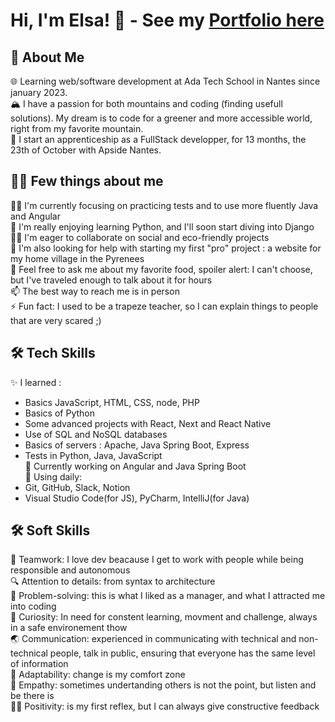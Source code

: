 # Hi, I'm Elsa! 👋 - See my [Portfolio here](https://portfolio-next-psi-ten.vercel.app/)


## 🚀 About Me  
🌐 Learning web/software development at Ada Tech School in Nantes since january 2023.  
🏔️ I have a passion for both mountains and coding (finding usefull solutions). My dream is to code for a greener and more accessible world, right from my favorite mountain.  
💼 I start an apprenticeship as a FullStack developper, for 13 months, the 23th of October with Apside Nantes.  


## 🙋‍♀️ Few things about me
👩‍💻 I'm currently focusing on practicing tests and to use more fluently Java and Angular  
🧠 I'm really enjoying learning Python, and I'll soon start diving into Django  
👯‍♀️ I'm eager to collaborate on social and eco-friendly projects  
🤔 I'm also looking for help with starting my first "pro" project : a website for my home village in the Pyrenees  
💬 Feel free to ask me about my favorite food, spoiler alert: I can't choose, but I've traveled enough to talk about it for hours  
📫 The best way to reach me is in person  
⚡️ Fun fact: I used to be a trapeze teacher, so I can explain things to people that are very scared ;)  


## 🛠 Tech Skills

✨ I learned :  
- Basics JavaScript, HTML, CSS, node, PHP
- Basics of Python
- Some advanced projects with React, Next and React Native
- Use of SQL and NoSQL databases
- Basics of servers : Apache, Java Spring Boot, Express
- Tests in Python, Java, JavaScript  
🧪 Currently working on Angular and Java Spring Boot  
🧰 Using daily: 
- Git, GitHub, Slack, Notion
- Visual Studio Code(for JS), PyCharm, IntelliJ(for Java)


## 🛠 Soft Skills  
🤝 Teamwork: I love dev beacause I get to work with people while being responsible and autonomous  
🔍 Attention to details: from syntax to architecture  
🧩 Problem-solving: this is what I liked as a manager, and what I attracted me into coding  
🌈 Curiosity: In need for constent learning, movment and challenge, always in a safe environement thow  
🌏 Communication: experienced in communicating with technical and non-technical people, talk in public, ensuring that everyone has the same level of information  
🧗 Adaptability: change is my comfort zone  
🐼 Empathy: sometimes undertanding others is not the point, but listen and be there is  
🤸‍♀️ Positivity: is my first reflex, but I can always give constructive feedback  
